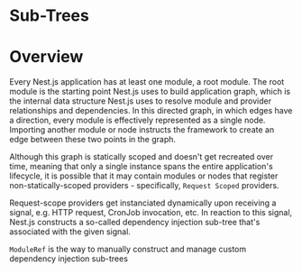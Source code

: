 # Sub-Trees

# Overview

Every Nest.js application has at least one module, a root module.
The root module is the starting point Nest.js uses to build application graph, which is the internal data structure Nest.js uses to resolve module and provider relationships and dependencies. In this directed graph, in which edges have a direction, every module is effectively represented as a single node. Importing another module or node instructs the framework to create an edge between these two points in the graph.

Although this graph is statically scoped and doesn't get recreated over time, meaning that only a single instance spans the entire application's lifecycle, it is possible that it may contain modules or nodes that register non-statically-scoped providers - specifically, `Request Scoped` providers.

Request-scope providers get instanciated dynamically upon receiving a signal, e.g. HTTP request, CronJob invocation, etc. In reaction to this signal, Nest.js constructs a so-called dependency injection sub-tree that's associated with the given signal.

`ModuleRef` is the way to manually construct and manage custom dependency injection sub-trees
